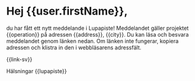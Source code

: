# Hej {{user.firstName}},

du har f&aring;tt ett nytt meddelande i Lupapiste! Meddelandet g&auml;ller projektet {{operation}} p&aring; adressen {{address}}, {{city}}. Du kan l&auml;sa och besvara meddelandet genom l&auml;nken nedan. Om l&auml;nken inte fungerar, kopiera adressen och klistra in den i webbl&auml;sarens adressf&auml;lt.

{{link-sv}}

H&auml;lsningar
{{lupapiste}}